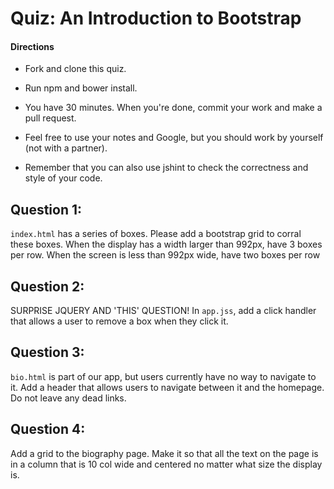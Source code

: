 # Quiz: An Introduction to Bootstrap

#### Directions

* Fork and clone this quiz.

* Run npm and bower install.

* You have 30 minutes. When you're done, commit your work and make a
  pull request.

* Feel free to use your notes and Google, but you should work by
  yourself (not with a partner).

* Remember that you can also use jshint to check the correctness and
  style of your code.

## Question 1:

`index.html` has a series of boxes. Please add a bootstrap grid to corral these boxes. When the display has a width larger than 992px, have 3 boxes per row. When the screen is less than 992px wide, have two boxes per row

## Question 2:

SURPRISE JQUERY AND 'THIS' QUESTION! In `app.jss`, add a click handler that allows a user to remove a box when they click it.

## Question 3:

`bio.html` is part of our app, but users currently have no way to navigate to it. Add a header that allows users to navigate between it and the homepage. Do not leave any dead links.

## Question 4:

Add a grid to the biography page. Make it so that all the text on the page is in a column that is 10 col wide and centered no matter what size the display is.




